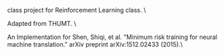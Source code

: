 class project for Reinforcement Learning class. \\

Adapted from THUMT. \\

An Implementation for Shen, Shiqi, et al. "Minimum risk training for neural machine translation." arXiv preprint arXiv:1512.02433 (2015).\\
